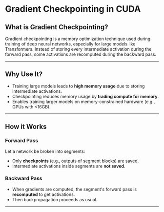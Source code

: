 # Gradient Checkpointing in CUDA

## What is Gradient Checkpointing?

Gradient checkpointing is a memory optimization technique used during training of deep neural networks, especially for large models like Transformers. Instead of storing every intermediate activation during the forward pass, some activations are recomputed during the backward pass.

---

##  Why Use It?

- Training large models leads to **high memory usage** due to storing intermediate activations.
- Checkpointing reduces memory usage by **trading compute for memory**.
- Enables training larger models on memory-constrained hardware (e.g., GPUs with <16GB).

---

##  How it Works

### Forward Pass

Let a network be broken into segments:
- Only **checkpoints** (e.g., outputs of segment blocks) are saved.
- Intermediate activations inside segments are **not saved**.

### Backward Pass

- When gradients are computed, the segment's forward pass is **recomputed** to get activations.
- Then backpropagation proceeds as usual.

---
